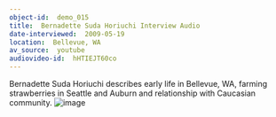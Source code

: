 ```yaml
---
object-id:  demo_015
title:  Bernadette Suda Horiuchi Interview Audio
date-interviewed:  2009-05-19
location:  Bellevue, WA
av_source:  youtube
audiovideo-id:  hHTIEJT60co
---
```


Bernadette Suda Horiuchi describes early life in Bellevue, WA, farming strawberries in Seattle and Auburn and relationship with Caucasian community.
![image](https://user-images.githubusercontent.com/85772373/166003808-b4cc81f7-8f18-4d16-bc68-7b1bcf2f0109.png)
